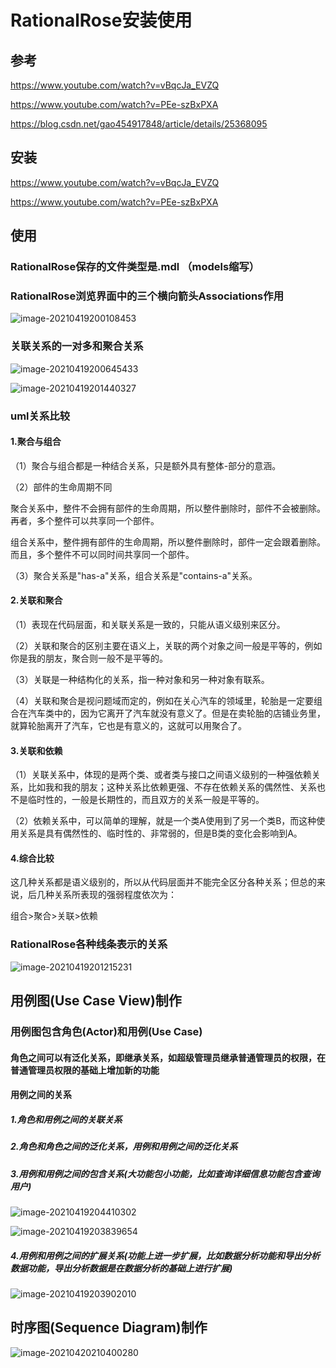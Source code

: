 # RationalRose安装使用

## 参考

https://www.youtube.com/watch?v=vBqcJa_EVZQ

https://www.youtube.com/watch?v=PEe-szBxPXA

https://blog.csdn.net/gao454917848/article/details/25368095



## 安装

https://www.youtube.com/watch?v=vBqcJa_EVZQ

https://www.youtube.com/watch?v=PEe-szBxPXA





## 使用



### RationalRose保存的文件类型是.mdl （models缩写）





### RationalRose浏览界面中的三个横向箭头Associations作用

![image-20210419200108453](https://raw.githubusercontent.com/yusenyi123/pictures2/master/imgs/20210419200108.png)



### 关联关系的一对多和聚合关系



![image-20210419200645433](https://raw.githubusercontent.com/yusenyi123/pictures2/master/imgs/20210419200645.png)

![image-20210419201440327](https://raw.githubusercontent.com/yusenyi123/pictures2/master/imgs/20210419201440.png)



### uml关系比较

#### 1.聚合与组合

（1）聚合与组合都是一种结合关系，只是额外具有整体-部分的意涵。

（2）部件的生命周期不同

聚合关系中，整件不会拥有部件的生命周期，所以整件删除时，部件不会被删除。再者，多个整件可以共享同一个部件。

组合关系中，整件拥有部件的生命周期，所以整件删除时，部件一定会跟着删除。而且，多个整件不可以同时间共享同一个部件。

（3）聚合关系是"has-a"关系，组合关系是"contains-a"关系。

#### 2.关联和聚合

（1）表现在代码层面，和关联关系是一致的，只能从语义级别来区分。

（2）关联和聚合的区别主要在语义上，关联的两个对象之间一般是平等的，例如你是我的朋友，聚合则一般不是平等的。

（3）关联是一种结构化的关系，指一种对象和另一种对象有联系。

（4）关联和聚合是视问题域而定的，例如在关心汽车的领域里，轮胎是一定要组合在汽车类中的，因为它离开了汽车就没有意义了。但是在卖轮胎的店铺业务里，就算轮胎离开了汽车，它也是有意义的，这就可以用聚合了。

#### 3.关联和依赖

（1）关联关系中，体现的是两个类、或者类与接口之间语义级别的一种强依赖关系，比如我和我的朋友；这种关系比依赖更强、不存在依赖关系的偶然性、关系也不是临时性的，一般是长期性的，而且双方的关系一般是平等的。

（2）依赖关系中，可以简单的理解，就是一个类A使用到了另一个类B，而这种使用关系是具有偶然性的、临时性的、非常弱的，但是B类的变化会影响到A。

#### 4.综合比较

这几种关系都是语义级别的，所以从代码层面并不能完全区分各种关系；但总的来说，后几种关系所表现的强弱程度依次为：

组合>聚合>关联>依赖





### RationalRose各种线条表示的关系





![image-20210419201215231](https://raw.githubusercontent.com/yusenyi123/pictures2/master/imgs/20210419201215.png)







## 用例图(Use Case View)制作

### 用例图包含角色(Actor)和用例(Use Case)



#### 角色之间可以有泛化关系，即继承关系，如超级管理员继承普通管理员的权限，在普通管理员权限的基础上增加新的功能





#### 用例之间的关系



##### 1.角色和用例之间的关联关系





##### 2.角色和角色之间的泛化关系，用例和用例之间的泛化关系



##### 3.用例和用例之间的包含关系(大功能包小功能，比如查询详细信息功能包含查询用户)

![image-20210419204410302](https://raw.githubusercontent.com/yusenyi123/pictures2/master/imgs/20210419204410.png)

![image-20210419203839654](https://raw.githubusercontent.com/yusenyi123/pictures2/master/imgs/20210419203839.png)

##### 4.用例和用例之间的扩展关系(功能上进一步扩展，比如数据分析功能和导出分析数据功能，导出分析数据是在数据分析的基础上进行扩展)

![image-20210419203902010](https://raw.githubusercontent.com/yusenyi123/pictures2/master/imgs/20210419203902.png)





## 时序图(Sequence Diagram)制作

![image-20210420210400280](https://raw.githubusercontent.com/yusenyi123/pictures2/master/imgs/20210420210407.png)